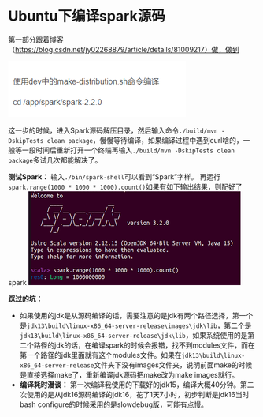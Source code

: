 # Ubuntu下编译spark源码

第一部分跟着博客（https://blog.csdn.net/jy02268879/article/details/81009217）做，做到

![image-20211031155826652](https://raw.githubusercontent.com/liang636600/cloudImg/master/images/e36257f90b3569adc71c86c988c78314.png)

这一步的时候，进入Spark源码解压目录，然后输入命令`./build/mvn -DskipTests clean package`，慢慢等待编译，如果编译过程中遇到curl啥的，一般等一段时间后重新打开一个终端再输入`./build/mvn -DskipTests clean package`多试几次都能解决了。

**测试Spark：** 输入`./bin/spark-shell`可以看到“Spark”字样。
再运行`spark.range(1000 * 1000 * 1000).count()`如果有如下输出结果，则配好了spark
![在这里插入图片描述](https://raw.githubusercontent.com/liang636600/cloudImg/master/images/8018c55703354722a7c10510af77d6a7.png)


**踩过的坑：**

* 如果使用的jdk是从源码编译的话，需要注意的是jdk有两个路径选择，第一个是`jdk13\build\linux-x86_64-server-release\images\jdk\lib`，第二个是`jdk13\build\linux-x86_64-server-release\jdk\lib`，如果系统使用的是第二个路径的jdk的话，在编译spark的时候会报错，找不到modules文件，而在第一个路径的jdk里面就有这个modules文件。如果在`jdk13\build\linux-x86_64-server-release`文件夹下没有images文件夹，说明前面make的时候是直接选择make了，重新编译jdk源码把make改为make images就行。
* **编译耗时漫谈：** 第一次编译我使用的下载好的jdk15，编译大概40分钟。第二次使用的是从jdk16源码编译的jdk16，花了1天7小时，初步判断是jdk16当时bash configure的时候采用的是slowdebug版，可能有点慢。



